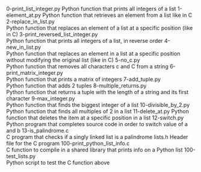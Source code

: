 
0-print_list_integer.py
	Python function that prints all integers of a list
1-element_at.py	
	Python function that retrieves an element from a list like in C
2-replace_in_list.py	
	Python function that replaces an element of a list at a specific position (like in C)
3-print_reversed_list_integer.py	
	Python function that prints all integers of a list, in reverse order
4-new_in_list.py	
	Python function that replaces an element in a list at a specific position without modifying the original list (like in C)
5-no_c.py	
	Python function that removes all characters c and C from a string
6-print_matrix_integer.py	
	Python function that prints a matrix of integers
7-add_tuple.py	
	Python function that adds 2 tuples
8-multiple_returns.py	
	Python function that returns a tuple with the length of a string and its first character
9-max_integer.py	
	Python function that finds the biggest integer of a list
10-divisible_by_2.py	
	Python function that finds all multiples of 2 in a list
11-delete_at.py	
	Python function that deletes the item at a specific position in a list
12-switch.py	
	Python program that completes source code in order to switch value of a and b
13-is_palindrome.c	
	C program that checks if a singly linked list is a palindrome
lists.h	Header file for the C program
100-print_python_list_info.c	
	C function to compile in a shared library that prints info on a Python list
100-test_lists.py	
	Python script to test the C function above
